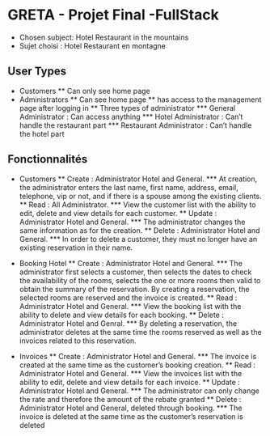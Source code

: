 # GRETA - Projet Final -FullStack
* Chosen subject: Hotel Restaurant in the mountains
* Sujet choisi : Hotel Restaurant en montagne

## User Types
* Customers
** Can only see home page
* Administrators
** Can see home page
** has access to the management page after logging in
** Three types of administrator
*** General Administrator : Can access anything
*** Hotel Administrator : Can’t handle the restaurant part
*** Restaurant Administrator : Can’t handle the hotel part

## Fonctionnalités
* Customers
** Create : Administrator Hotel and General.
*** At creation, the administrator enters the last name, first name, address, email, telephone, vip or not, and if there is a spouse among the existing clients.
** Read : All Administrator.
*** View the customer list with the ability to edit, delete and view details for each customer.
** Update : Administrator Hotel and General.
*** The administrator changes the same information as for the creation.
** Delete : Administrator Hotel and General.
*** In order to delete a customer, they must no longer have an existing reservation in their name.

* Booking Hotel
** Create : Administrator Hotel and General.
*** The administrator first selects a customer, then selects the dates to check the availability of the rooms, selects the one or more rooms then valid to obtain the summary of the reservation. By creating a reservation, the selected rooms are reserved and the invoice is created.
** Read : Administrator Hotel and General.
*** View the booking list with the ability to delete and view details for each booking.
** Delete : Administrator Hotel and Genral.
*** By deleting a reservation, the administrator deletes at the same time the rooms reserved as well as the invoices related to this reservation.

* Invoices
** Create : Administrator Hotel and General.
*** The invoice is created at the same time as the customer’s booking creation.
** Read : Administrator Hotel and General.
*** View the invoices list with the ability to edit, delete and view details for each invoice.
** Update : Administrator Hotel and General.
*** The administrator can only change the rate and therefore the amount of the rebate granted
** Delete : Administrator Hotel and General, deleted through booking.
*** The invoice is deleted at the same time as the customer’s reservation is deleted
